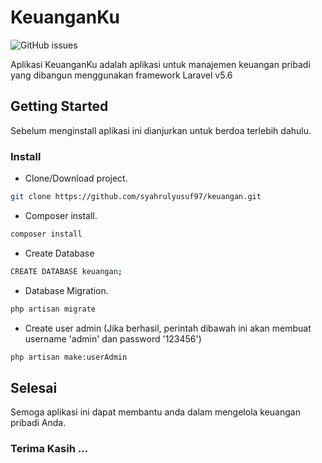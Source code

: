 # KeuanganKu

![GitHub issues](https://img.shields.io/github/issues/syahrulyusuf97/keuangan.svg)

Aplikasi KeuanganKu adalah aplikasi untuk manajemen keuangan pribadi yang dibangun menggunakan framework Laravel v5.6

## Getting Started

Sebelum menginstall aplikasi ini dianjurkan untuk berdoa terlebih dahulu.

### Install

- Clone/Download project.

```bash
git clone https://github.com/syahrulyusuf97/keuangan.git
```

- Composer install.

```bash
composer install
```

- Create Database

```bash
CREATE DATABASE keuangan;
```

- Database Migration.

```bash
php artisan migrate
```

- Create user admin (Jika berhasil, perintah dibawah ini akan membuat username 'admin' dan password '123456')

```bash
php artisan make:userAdmin
```

## Selesai
Semoga aplikasi ini dapat membantu anda dalam mengelola keuangan pribadi Anda.

### Terima Kasih ...